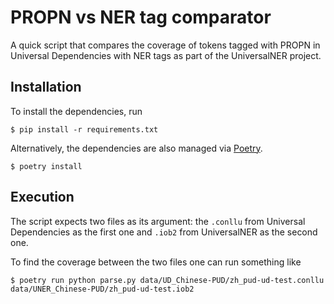 # PROPN vs NER tag comparator

A quick script that compares the coverage of tokens tagged with PROPN in
Universal Dependencies with NER tags as part of the UniversalNER project.

## Installation

To install the dependencies, run

    $ pip install -r requirements.txt

Alternatively, the dependencies are also managed via [Poetry](https://python-poetry.org/docs/).

    $ poetry install

## Execution

The script expects two files as its argument: the `.conllu` from Universal
Dependencies as the first one and `.iob2` from UniversalNER as the second one.

To find the coverage between the two files one can run something like

    $ poetry run python parse.py data/UD_Chinese-PUD/zh_pud-ud-test.conllu data/UNER_Chinese-PUD/zh_pud-ud-test.iob2
